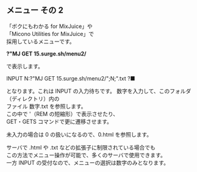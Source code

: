 ## メニュー その 2

「ボクにもわかる for MixJuice」や<br>
「Micono Utilities for MixJuice」で<br>
採用しているメニューです。

**?"MJ GET 15.surge.sh/menu2/**

で表示します。

INPUT N:?"MJ GET 15.surge.sh/menu2/";N;".txt
?■

となります。これは INPUT の入力待ちです。
数字を入力して、このフォルダ（ディレクトリ）内の<br>
ファイル 数字.txt を参照します。<br>
この中で '（REM の短縮形）で表示させたり、<br>
GET・GETS コマンドで更に遷移させます。

未入力の場合は 0 の扱いになるので、0.html を参照します。

サーバで .html や .txt などの拡張子に制限されている場合でも<br>
この方法でメニュー操作が可能で、多くのサーバで使用できます。<br>
一方 INPUT の受付なので、メニューの選択は数字のみとなります。
